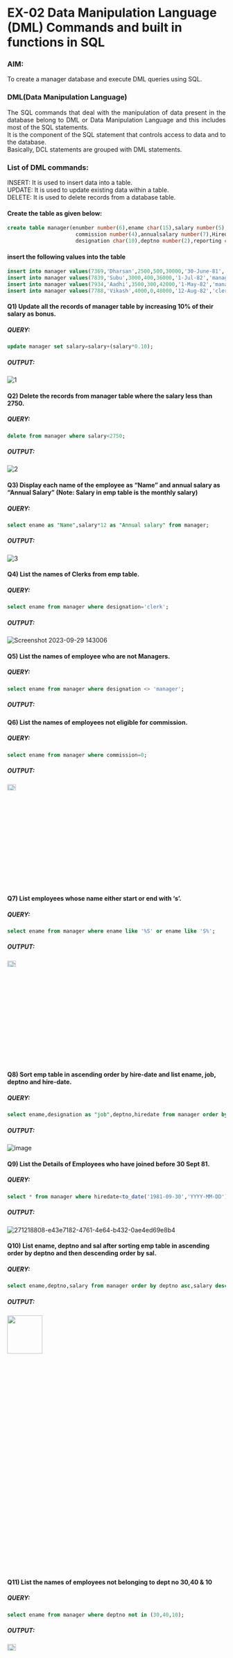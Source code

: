 # EX-02 Data Manipulation Language (DML) Commands and built in functions in SQL
### AIM:
To create a manager database and execute DML queries using SQL.
### DML(Data Manipulation Language)
<div align="justify">
The SQL commands that deal with the manipulation of data present in the database belong to DML or Data Manipulation Language and this includes most of the SQL statements.<br> It is the component of the SQL statement that controls access to data and to the database.<br> Basically, DCL statements are grouped with DML statements.
</div>

### List of DML commands: 
<div align="justify">
INSERT: It is used to insert data into a table.<br>
UPDATE: It is used to update existing data within a table.<br>
DELETE: It is used to delete records from a database table.<br>
</div>

#### Create the table as given below:
```sql
create table manager(enumber number(6),ename char(15),salary number(5),
                      commission number(4),annualsalary number(7),Hiredate date,
                      designation char(10),deptno number(2),reporting char(10));
```
#### insert the following values into the table
```sql
insert into manager values(7369,'Dharsan',2500,500,30000,'30-June-81','clerk',10,'John');
insert into manager values(7839,'Subu',3000,400,36000,'1-Jul-82','manager',null,'James');
insert into manager values(7934,'Aadhi',3500,300,42000,'1-May-82','manager',30,NULL);
insert into manager values(7788,'Vikash',4000,0,48000,'12-Aug-82','clerk',50,'Bond');
```

#### Q1) Update all the records of manager table by increasing 10% of their salary as bonus.
##### QUERY:
```SQL
update manager set salary=salary+(salary*0.10);
```
##### OUTPUT:
![1](https://github.com/Janarthanan2/EX-2-Data-Manipulation-Language-DML-and-Data-Control-Language-DCL-Commands/assets/119393515/3adbffcf-cf4b-4e05-a732-415333c55653)

#### Q2) Delete the records from manager table where the salary less than 2750.
##### QUERY:
```SQL
delete from manager where salary<2750;
```
##### OUTPUT:
![2](https://github.com/Janarthanan2/EX-2-Data-Manipulation-Language-DML-and-Data-Control-Language-DCL-Commands/assets/119393515/7129c04c-837d-4899-a063-b5b695320847)

#### Q3) Display each name of the employee as “Name” and annual salary as “Annual Salary” (Note: Salary in emp table is the monthly salary)
##### QUERY:
```SQL
select ename as "Name",salary*12 as "Annual salary" from manager;
```
##### OUTPUT:
![3](https://github.com/Janarthanan2/EX-2-Data-Manipulation-Language-DML-and-Data-Control-Language-DCL-Commands/assets/119393515/5d0b0433-87f1-4da1-8ec9-2f283bb5b0e3)

#### Q4)	List the names of Clerks from emp table.
##### QUERY:
```SQL
select ename from manager where designation='clerk';
```
##### OUTPUT:
![Screenshot 2023-09-29 143006](https://github.com/ROHITJAIND/EX-2-DML-and-DCL-Commands/assets/118707073/5070a252-e3ff-472c-9199-da5122711f0a)

#### Q5)	List the names of employee who are not Managers.
##### QUERY:
```SQL
select ename from manager where designation <> 'manager';
```

##### OUTPUT:


#### Q6)	List the names of employees not eligible for commission.
##### QUERY:
```SQL
select ename from manager where commission=0;
```
##### OUTPUT:
<img height=6% width=20% src="https://github.com/ROHITJAIND/EX-2-DML-and-DCL-Commands/assets/118707073/623b874c-2071-4209-a7e0-117c1beb8c72">

#### Q7)	List employees whose name either start or end with ‘s’.
##### QUERY:
```SQL
select ename from manager where ename like '%S' or ename like 'S%';
```
##### OUTPUT:
<img height=6% width=20% src="https://github.com/ROHITJAIND/EX-2-DML-and-DCL-Commands/assets/118707073/078a17cd-e22c-4350-9742-f8a7647dc178">

#### Q8) Sort emp table in ascending order by hire-date and list ename, job, deptno and hire-date.
##### QUERY:
```SQL
select ename,designation as "job",deptno,hiredate from manager order by hiredate asc;
```
##### OUTPUT:
![image](https://github.com/ROHITJAIND/EX-2-DML-and-DCL-Commands/assets/118707073/14986921-48ae-4049-92a0-7dd1c7d89fe6)

#### Q9) List the Details of Employees who have joined before 30 Sept 81.
##### QUERY:
```SQL
select * from manager where hiredate<to_date('1981-09-30','YYYY-MM-DD');
```
##### OUTPUT:
![271218808-e43e7182-4761-4e64-b432-0ae4ed69e8b4](https://github.com/ROHITJAIND/EX-2-DML-and-DCL-Commands/assets/118707073/eff2e40c-7097-4719-be3e-9c0876735870)

#### Q10)	List ename, deptno and sal after sorting emp table in ascending order by deptno and then descending order by sal.
##### QUERY:
```SQL
select ename,deptno,salary from manager order by deptno asc,salary desc;
```
##### OUTPUT:
<img height=15% width=40% src="https://github.com/ROHITJAIND/EX-2-DML-and-DCL-Commands/assets/118707073/1eca19e0-48ee-428b-b0bf-12ee0cf74591">

#### Q11) List the names of employees not belonging to dept no 30,40 & 10
##### QUERY:
```SQL
select ename from manager where deptno not in (30,40,10);
```
##### OUTPUT:
<img height=6% width=20% src="https://github.com/ROHITJAIND/EX-2-DML-and-DCL-Commands/assets/118707073/7e00adfe-60cc-49a0-9fdd-b48f6e46fd12">

#### Q12) Find number of rows in the table EMP
##### QUERY:
```SQL
select count(*) from manager;
```
##### OUTPUT:
<img height=6% width=20% src="https://github.com/ROHITJAIND/EX-2-DML-and-DCL-Commands/assets/118707073/0a17316a-35d0-48ae-9957-5c10307369b3">

#### Q13) Find maximum, minimum and average salary in EMP table.
##### QUERY:
```SQL
select max(salary) from manager;
select min(salary) from manager;
select avg(salary) from manager;
```
##### OUTPUT:
![Screenshot 2023-09-29 144349](https://github.com/ROHITJAIND/EX-2-DML-and-DCL-Commands/assets/118707073/0c027aff-f837-4cf1-8214-0e1091674f71) ![Screenshot 2023-09-29 144403](https://github.com/ROHITJAIND/EX-2-DML-and-DCL-Commands/assets/118707073/38b2cd4c-eabc-442b-8fd1-bcadb2612961) ![Screenshot 2023-09-29 144327](https://github.com/ROHITJAIND/EX-2-DML-and-DCL-Commands/assets/118707073/c3e23cad-1f65-4c2d-8746-db12f84b5ab3)

#### Q14) List the jobs and number of employees in each job. The result should be in the descending order of the number of employees.
##### QUERY:
```SQL
SELECT designation AS job, COUNT(*) AS num_employees FROM manager GROUP BY designation ORDER BY num_employees DESC;
```
##### OUTPUT:
<img height=10% width=40% src="https://github.com/ROHITJAIND/EX-2-DML-and-DCL-Commands/assets/118707073/faa78ae1-0a9c-4888-b5f5-72213d0833ab">

### RESULT:
To create a manager database and execute DML queries using SQL is executed successfully.
